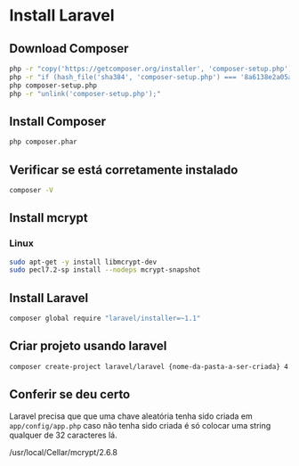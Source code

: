 # Install Laravel



## Download Composer

```bash
php -r "copy('https://getcomposer.org/installer', 'composer-setup.php');"
php -r "if (hash_file('sha384', 'composer-setup.php') === '8a6138e2a05a8c28539c9f0fb361159823655d7ad2deecb371b04a83966c61223adc522b0189079e3e9e277cd72b8897') { echo 'Installer verified'; } else { echo 'Installer corrupt'; unlink('composer-setup.php'); } echo PHP_EOL;"
php composer-setup.php
php -r "unlink('composer-setup.php');"
```

## Install Composer
```bash
php composer.phar
```

## Verificar se está corretamente instalado
```bash
composer -V
```

## Install mcrypt
### Linux
```bash
sudo apt-get -y install libmcrypt-dev
sudo pecl7.2-sp install --nodeps mcrypt-snapshot
```

## Install Laravel
```bash
composer global require "laravel/installer=~1.1"
```

## Criar projeto usando laravel

```bash
composer create-project laravel/laravel {nome-da-pasta-a-ser-criada} 4.2 --prefer-dist
```

## Conferir se deu certo

Laravel precisa que que uma chave aleatória tenha sido criada em `app/config/app.php` caso não tenha sido criada é só colocar uma string qualquer de 32 caracteres lá.



/usr/local/Cellar/mcrypt/2.6.8
